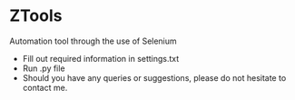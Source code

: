 # ZTools
Automation tool through the use of Selenium


* Fill out required information in settings.txt
* Run .py file
* Should you have any queries or suggestions, please do not hesitate to contact me.

